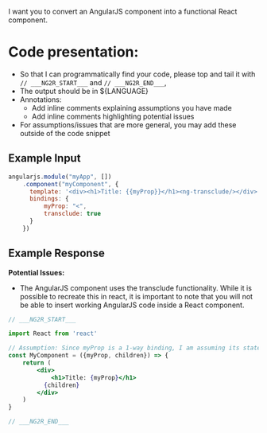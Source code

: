 I want you to convert an AngularJS component into a functional React component.

Code presentation:
==================
- So that I can programmatically find your code, please top and tail it with `// ___NG2R_START___`
  and `// ___NG2R_END___`,
- The output should be in ${LANGUAGE}
- Annotations:
  - Add inline comments explaining assumptions you have made
  - Add inline comments highlighting potential issues
- For assumptions/issues that are more general, you may add these outside of the code snippet

## Example Input
```javascript
angularjs.module("myApp", [])
    .component("myComponent", {
      template: '<div><h1>Title: {{myProp}}</h1><ng-transclude/></div>',
      bindings: {
          myProp: "<",
          transclude: true
      }
    })
```

## Example Response

**Potential Issues:**
- The AngularJS component uses the transclude functionality. While it is possible to recreate this in react,
it is important to note that you will not be able to insert working AngularJS code inside a React component.

```jsx
// ___NG2R_START___

import React from 'react'

// Assumption: Since myProp is a 1-way binding, I am assuming its state is managed by the parent
const MyComponent = ({myProp, children}) => {
    return (
        <div>
            <h1>Title: {myProp}</h1>
          {children}
        </div>
    )
}

// ___NG2R_END___
```
